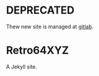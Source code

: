 # DEPRECATED

Thew new site is managed at [gitlab](https://gitlab.com/Retro64XYZ/retro64xyz.gitlab.io).

# Retro64XYZ

A Jekyll site.
